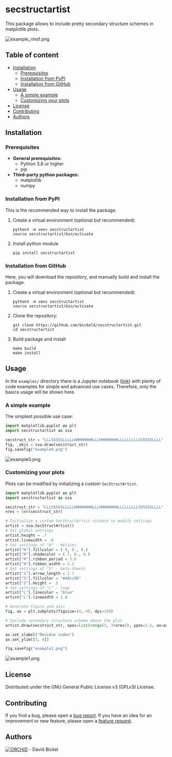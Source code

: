 # secstructartist

This package allows to include pretty secondary structure schemes in 
matplotlib plots.

![example_rmsf.png](https://github.com/bickeld/secstructartist/blob/main/examples/example_rmsf.png?raw=true)

## Table of content

* [Installation](#installation)
    * [Prerequisites](#prerequisites)
    * [Installation from PyPI](#installation-from-pypi)
    * [Installation from GitHub](#installation-from-github)
* [Usage](#usage)
    * [A simple example](#a-simple-example)
    * [Customizing your plots](#customizing-your-plots)
* [License](#license)
* [Contributing](#contributing)
* [Authors](#authors)

## Installation

### Prerequisites

* **General prerequisites:**
    * Python 3.8 or higher
    * pip
* **Third-party python packages:**
    * matplotlib
    * numpy

### Installation from PyPI

This is the recommended way to install the package.

1. Create a virtual environment (optional but recommended):
    ```
    python3 -m venv secstructartist
    source secstructartist/bin/activate
    ```

2. Install python module
    ```
    pip install secstructartist
    ```

### Installation from GitHub

Here, you will download the repository, and manually build and install the
package.

1. Create a virtual environment (optional but recommended):
    ```
    python3 -m venv secstructartist
    source secstructartist/bin/activate
    ```

2. Clone the repository:
    ```
    git clone https://github.com/bickeld/secstructartist.git
    cd secstructartist
    ```

3. Build package and install
    ```
    make build
    make install
    ```

## Usage

In the `examples/` directory there is a Jupyter notebook ([link](https://github.com/bickeld/secstructartist/blob/main/examples/examples.ipynb))
with plenty of code examples for simple and advanced use cases. Therefore, only 
the  basics usage will be shown here.

### A simple example

The simplest possible use case:

```python
import matplotlib.pyplot as plt
import secstructartist as ssa

secstruct_str = "LLLSSSSSLLLLLHHHHHHHHLLLHHHHHHHHLLLLLLLLLSSSSSSLLLL"
fig, _objs = ssa.draw(secstruct_str)
fig.savefig("example0.png")
```

![example0.png](https://github.com/bickeld/secstructartist/blob/main/examples/example0.png)

### Customizing your plots

Plots can be modified by initializing a custom `SecStructArtist`.

```python
import matplotlib.pyplot as plt
import secstructartist as ssa

secstruct_str = "LLLSSSSSLLLLLHHHHHHHHLLLHHHHHHHHLLLLLLLLLSSSSSSLLLL"
nres = len(secstruct_str)

# Initialize a custom SecStructArtist istance to modify settings 
artist = ssa.SecStructArtist()
# Set global settings
artist.height = .7
artist.linewidth = .8
# Set settings of "H" - Helices
artist["H"].fillcolor = (.9, 0., 0.)
artist["H"].shadecolor = (.7, 0., 0.)
artist["H"].ribbon_period = 3.6
artist["H"].ribbon_width = 2.2
# Set settings of "S" - beta-Sheets
artist["S"].arrow_length = 2.7
artist["S"].fillcolor = "#ddcc00"
artist["S"].height = .5
# Set settings of "L" - loop
artist["L"].linecolor = "blue"
artist["L"].linewidth = 1.8

# Generate figure and axis
fig, ax = plt.subplots(figsize=(4,.4), dpi=150)

# Include secondary structure scheme above the plot
artist.draw(secstruct_str, xpos=list(range(3, 3+nres)), ypos=3.5, ax=ax)

ax.set_xlabel("Residue index")
ax.set_ylim([3, 4])

fig.savefig("example1.png")
```

![example1.png](https://github.com/bickeld/secstructartist/blob/main/examples/example1.png?raw=true)

## License

Distributed under the GNU General Public License v3 (GPLv3) License.

## Contributing

If you find a bug, please open a [bug report](https://github.com/bickeld/secstructartist/issues/new?labels=bug).
If you have an idea for an improvement or new feature, please open a [feature request](https://github.com/bickeld/secstructartist/issues/new?labels=enhancement).

## Authors

[![ORCHiD](https://orcid.org/sites/default/files/images/orcid_16x16.png)](https://orcid.org/0000-0003-0332-8338) - David Bickel

